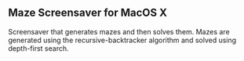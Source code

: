 Maze Screensaver for MacOS X
-----------------------------

Screensaver that generates mazes and then solves them. Mazes are generated using the recursive-backtracker algorithm and solved using depth-first search.

